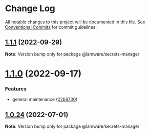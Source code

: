 # Change Log

All notable changes to this project will be documented in this file.
See [Conventional Commits](https://conventionalcommits.org) for commit guidelines.

## [1.1.1](https://github.com/evilkiwi/lamware/compare/@lamware/secrets-manager@1.1.0...@lamware/secrets-manager@1.1.1) (2022-09-29)

**Note:** Version bump only for package @lamware/secrets-manager





# [1.1.0](https://github.com/evilkiwi/lamware/compare/@lamware/secrets-manager@1.0.24...@lamware/secrets-manager@1.1.0) (2022-09-17)


### Features

* general maintenance ([02b8730](https://github.com/evilkiwi/lamware/commit/02b8730fc776181b6be8c8950e17a186380d975e))





## [1.0.24](https://github.com/evilkiwi/lamware/compare/@lamware/secrets-manager@1.0.23...@lamware/secrets-manager@1.0.24) (2022-07-01)

**Note:** Version bump only for package @lamware/secrets-manager
